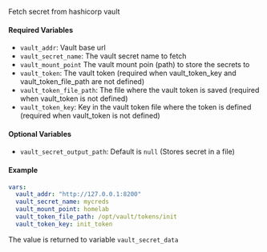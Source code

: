 Fetch secret from hashicorp vault

#### Required Variables
- `vault_addr`: Vault base url
- `vault_secret_name`: The vault secret name to fetch
- `vault_mount_point` The vault mount poin (path) to store the secrets to
- `vault_token`: The vault token (required when vault_token_key and vault_token_file_path are not defined)
- `vault_token_file_path`: The file where the vault token is saved (required when vault_token is not defined)
- `vault_token_key`: Key in the vault token file where the token is defined (required when vault_token is not defined)

#### Optional Variables
- `vault_secret_output_path`: Default is `null` (Stores secret in a file)

#### Example
```yaml
vars:
  vault_addr: "http://127.0.0.1:8200"
  vault_secret_name: mycreds
  vault_mount_point: homelab
  vault_token_file_path: /opt/vault/tokens/init
  vault_token_key: init_token
```
The value is returned to variable `vault_secret_data`

